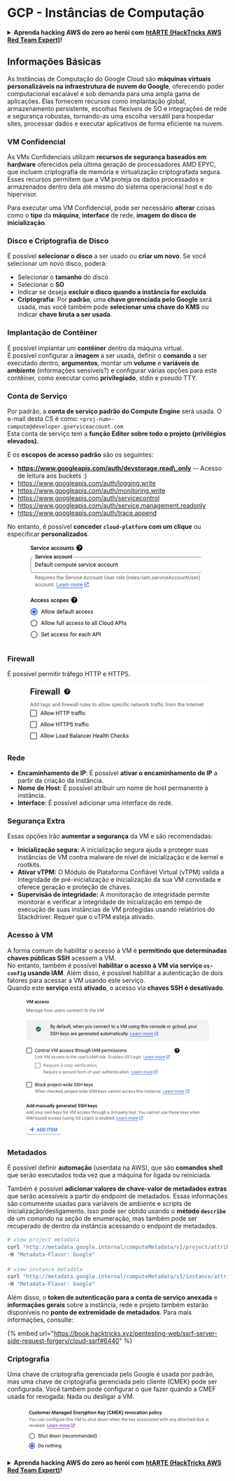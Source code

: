 # GCP - Instâncias de Computação

<details>

<summary><strong>Aprenda hacking AWS do zero ao herói com</strong> <a href="https://training.hacktricks.xyz/courses/arte"><strong>htARTE (HackTricks AWS Red Team Expert)</strong></a><strong>!</strong></summary>

Outras formas de apoiar o HackTricks:

* Se você deseja ver sua **empresa anunciada no HackTricks** ou **baixar o HackTricks em PDF**, confira os [**PLANOS DE ASSINATURA**](https://github.com/sponsors/carlospolop)!
* Adquira o [**swag oficial PEASS & HackTricks**](https://peass.creator-spring.com)
* Descubra [**A Família PEASS**](https://opensea.io/collection/the-peass-family), nossa coleção exclusiva de [**NFTs**](https://opensea.io/collection/the-peass-family)
* **Junte-se ao** 💬 [**grupo Discord**](https://discord.gg/hRep4RUj7f) ou ao [**grupo telegram**](https://t.me/peass) ou **siga-nos** no **Twitter** 🐦 [**@hacktricks\_live**](https://twitter.com/hacktricks\_live)**.**
* **Compartilhe seus truques de hacking enviando PRs para os repositórios** [**HackTricks**](https://github.com/carlospolop/hacktricks) e [**HackTricks Cloud**](https://github.com/carlospolop/hacktricks-cloud).

</details>

## Informações Básicas

As Instâncias de Computação do Google Cloud são **máquinas virtuais personalizáveis na infraestrutura de nuvem do Google**, oferecendo poder computacional escalável e sob demanda para uma ampla gama de aplicações. Elas fornecem recursos como implantação global, armazenamento persistente, escolhas flexíveis de SO e integrações de rede e segurança robustas, tornando-as uma escolha versátil para hospedar sites, processar dados e executar aplicativos de forma eficiente na nuvem.

### VM Confidencial

As VMs Confidenciais utilizam **recursos de segurança baseados em hardware** oferecidos pela última geração de processadores AMD EPYC, que incluem criptografia de memória e virtualização criptografada segura. Esses recursos permitem que a VM proteja os dados processados e armazenados dentro dela até mesmo do sistema operacional host e do hipervisor.

Para executar uma VM Confidencial, pode ser necessário **alterar** coisas como o **tipo** da **máquina**, **interface** de rede, **imagem do disco de inicialização**.

### Disco e Criptografia de Disco

É possível **selecionar o disco** a ser usado ou **criar um novo**. Se você selecionar um novo disco, poderá:

* Selecionar o **tamanho** do disco
* Selecionar o **SO**
* Indicar se deseja **excluir o disco quando a instância for excluída**
* **Criptografia**: Por **padrão**, uma **chave gerenciada pelo Google** será usada, mas você também pode **selecionar uma chave do KMS** ou indicar **chave bruta a ser usada**.

### Implantação de Contêiner

É possível implantar um **contêiner** dentro da máquina virtual.\
É possível configurar a **imagem** a ser usada, definir o **comando** a ser executado dentro, **argumentos**, montar um **volume** e **variáveis de ambiente** (informações sensíveis?) e configurar várias opções para este contêiner, como executar como **privilegiado**, stdin e pseudo TTY.

### Conta de Serviço

Por padrão, a **conta de serviço padrão do Compute Engine** será usada. O e-mail desta CS é como: `<proj-num>-compute@developer.gserviceaccount.com`\
Esta conta de serviço tem a **função Editor sobre todo o projeto (privilégios elevados).**

E os **escopos de acesso padrão** são os seguintes:

* **https://www.googleapis.com/auth/devstorage.read\_only** -- Acesso de leitura aos buckets :)
* https://www.googleapis.com/auth/logging.write
* https://www.googleapis.com/auth/monitoring.write
* https://www.googleapis.com/auth/servicecontrol
* https://www.googleapis.com/auth/service.management.readonly
* https://www.googleapis.com/auth/trace.append

No entanto, é possível **conceder `cloud-platform` com um clique** ou especificar **personalizados**.

<figure><img src="../../../../.gitbook/assets/image (327).png" alt=""><figcaption></figcaption></figure>

### Firewall

É possível permitir tráfego HTTP e HTTPS.

<figure><img src="../../../../.gitbook/assets/image (326).png" alt=""><figcaption></figcaption></figure>

### Rede

* **Encaminhamento de IP**: É possível **ativar o encaminhamento de IP** a partir da criação da instância.
* **Nome de Host**: É possível atribuir um nome de host permanente à instância.
* **Interface**: É possível adicionar uma interface de rede.

### Segurança Extra

Essas opções irão **aumentar a segurança** da VM e são recomendadas:

* **Inicialização segura:** A inicialização segura ajuda a proteger suas instâncias de VM contra malware de nível de inicialização e de kernel e rootkits.
* **Ativar vTPM:** O Módulo de Plataforma Confiável Virtual (vTPM) valida a integridade de pré-inicialização e inicialização da sua VM convidada e oferece geração e proteção de chaves.
* **Supervisão de integridade:** A monitoração de integridade permite monitorar e verificar a integridade de inicialização em tempo de execução de suas instâncias de VM protegidas usando relatórios do Stackdriver. Requer que o vTPM esteja ativado.

### Acesso à VM

A forma comum de habilitar o acesso à VM é **permitindo que determinadas chaves públicas SSH** acessem a VM.\
No entanto, também é possível **habilitar o acesso à VM via serviço `os-config` usando IAM**. Além disso, é possível habilitar a autenticação de dois fatores para acessar a VM usando este serviço.\
Quando este **serviço** está **ativado**, o acesso via **chaves SSH é desativado**.

<figure><img src="../../../../.gitbook/assets/image (328).png" alt=""><figcaption></figcaption></figure>

### Metadados

É possível definir **automação** (userdata na AWS), que são **comandos shell** que serão executados toda vez que a máquina for ligada ou reiniciada.

Também é possível **adicionar valores de chave-valor de metadados extras** que serão acessíveis a partir do endpoint de metadados. Essas informações são comumente usadas para variáveis de ambiente e scripts de inicialização/desligamento. Isso pode ser obtido usando o **método `describe`** de um comando na seção de enumeração, mas também pode ser recuperado de dentro da instância acessando o endpoint de metadados.
```bash
# view project metadata
curl "http://metadata.google.internal/computeMetadata/v1/project/attributes/?recursive=true&alt=text" \
-H "Metadata-Flavor: Google"

# view instance metadata
curl "http://metadata.google.internal/computeMetadata/v1/instance/attributes/?recursive=true&alt=text" \
-H "Metadata-Flavor: Google"
```
Além disso, o **token de autenticação para a conta de serviço anexada** e **informações gerais** sobre a instância, rede e projeto também estarão disponíveis no **ponto de extremidade de metadados**. Para mais informações, consulte:

{% embed url="https://book.hacktricks.xyz/pentesting-web/ssrf-server-side-request-forgery/cloud-ssrf#6440" %}

### Criptografia

Uma chave de criptografia gerenciada pelo Google é usada por padrão, mas uma chave de criptografia gerenciada pelo cliente (CMEK) pode ser configurada. Você também pode configurar o que fazer quando a CMEF usada for revogada: Nada ou desligar a VM.

<figure><img src="../../../../.gitbook/assets/image (329).png" alt=""><figcaption></figcaption></figure>

<details>

<summary><strong>Aprenda hacking AWS do zero ao herói com</strong> <a href="https://training.hacktricks.xyz/courses/arte"><strong>htARTE (HackTricks AWS Red Team Expert)</strong></a><strong>!</strong></summary>

Outras maneiras de apoiar o HackTricks:

* Se você deseja ver sua **empresa anunciada no HackTricks** ou **baixar o HackTricks em PDF** Confira os [**PLANOS DE ASSINATURA**](https://github.com/sponsors/carlospolop)!
* Adquira o [**swag oficial PEASS & HackTricks**](https://peass.creator-spring.com)
* Descubra [**A Família PEASS**](https://opensea.io/collection/the-peass-family), nossa coleção exclusiva de [**NFTs**](https://opensea.io/collection/the-peass-family)
* **Junte-se ao** 💬 [**grupo Discord**](https://discord.gg/hRep4RUj7f) ou ao [**grupo telegram**](https://t.me/peass) ou **siga-nos** no **Twitter** 🐦 [**@hacktricks\_live**](https://twitter.com/hacktricks\_live)**.**
* **Compartilhe seus truques de hacking enviando PRs para os repositórios** [**HackTricks**](https://github.com/carlospolop/hacktricks) e [**HackTricks Cloud**](https://github.com/carlospolop/hacktricks-cloud).

</details>
